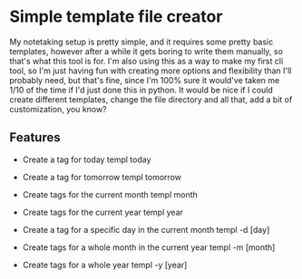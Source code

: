 # Simple template file creator

My notetaking setup is pretty simple, and it requires some pretty basic templates,
however after a while it gets boring to write them manually, so that's what this
tool is for.
I'm also using this as a way to make my first cli tool, so I'm just having fun
with creating more options and flexibility than I'll probably need, but that's
fine, since I'm 100% sure it would've taken me 1/10 of the time if I'd just done
this in python.
It would be nice if I could create different templates, change the file directory
and all that, add a bit of customization, you know?

## Features

- Create a tag for today
    templ today

- Create a tag for tomorrow
    templ tomorrow

- Create tags for the current month
    templ month

- Create tags for the current year
    templ year

- Create a tag for a specific day in the current month
    templ -d [day]

- Create tags for a whole month in the current year
    templ -m [month]

- Create tags for a whole year
    templ -y [year]
